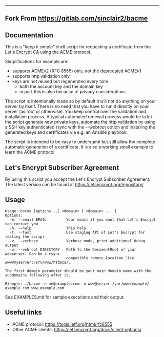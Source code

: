 ----------------------------------------
Fork From https://gitlab.com/sinclair2/bacme
----------------------------------------

Documentation
-------------

This is a "keep it simple" shell script for requesting a certificate from the
Let's Encrypt CA using the ACME protocol.

Simplifications for example are:

- supports ACMEv2 (RFC 8555) only, not the deprecated ACMEv1
- supports http validation only
- keys are not reused but regenerated every time
  - both the account key and the domain key
  - in part this is also because of privacy considerations

The script is intentionally made so by default it will not do anything on your
server by itself. There is no need that you have to run it directly on your
server (as root or otherwise). You keep control over the validation and
installation process.
A typical automated renewal process would be to let the script generate new
private keys, automate the http validation by using a SSH key authenticated
rsync with the --webroot option and installing the generated keys and
certificates via e.g. an Ansible playbook.

The script is intended to be easy to understand but still allow the complete
automatic generation of a certificate.
It is also a working small example to learn the ACME protocol.


Let's Encrypt Subscriber Agreement
----------------------------------

By using this script you accept the Let's Encrypt Subscriber Agreement.
The latest version can be found at https://letsencrypt.org/repository/


Usage
-----

```
Usage: bacme [options...] <domain> [ <domain> ... ]
Options:
  -e, --email EMAIL         Your email if you want that Let's Encrypt can contact you
  -h, --help                This help
  -t, --test                Use staging API of Let's Encrypt for testing the script
  -v, --verbose             Verbose mode, print additional debug output
  -w, --webroot DIRECTORY   Path to the DocumentRoot of your webserver. Can be a rsync
                            compatible remote location like www@myserver:/srv/www/htdocs/.

The first domain parameter should be your main domain name with the subdomains following after it.

Example: ./bacme -e me@example.com -w www@server:/var/www/example/ example.com www.example.com

```

See EXAMPLES.md for sample executions and their output.


Useful links
------------

- ACME protocol: https://tools.ietf.org/html/rfc8555
- Other ACME clients: https://letsencrypt.org/docs/client-options/

